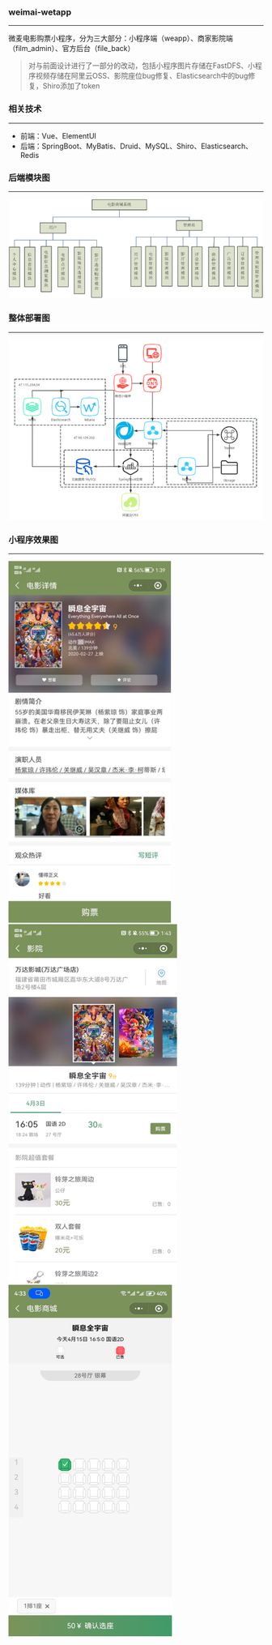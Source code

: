 ### weimai-wetapp
<hr>

微麦电影购票小程序，分为三大部分：小程序端（weapp）、商家影院端（film_admin）、官方后台（file_back）
> 对与前面设计进行了一部分的改动，包括小程序图片存储在FastDFS、小程序视频存储在阿里云OSS、影院座位bug修复、Elasticsearch中的bug修复，Shiro添加了token

### 相关技术
<hr>

- 前端：Vue、ElementUI
- 后端：SpringBoot、MyBatis、Druid、MySQL、Shiro、Elasticsearch、Redis

### 后端模块图
<hr>

![back_modules.png](./images/back_modules.png)

### 整体部署图
<hr>

![deploy.png](./images/deploy.png)

### 小程序效果图
<hr>

![img_1.png](./images/img_1.png) ![img_2.png](./images/img_2.png) ![img_3.png](./images/img_3.png)

